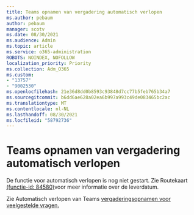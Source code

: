 ```yaml
---
title: Teams opnamen van vergadering automatisch verlopen
ms.author: pebaum
author: pebaum
manager: scotv
ms.date: 08/30/2021
ms.audience: Admin
ms.topic: article
ms.service: o365-administration
ROBOTS: NOINDEX, NOFOLLOW
localization_priority: Priority
ms.collection: Adm_O365
ms.custom:
- "13757"
- "9002530"
ms.openlocfilehash: 21e36d8dd0b8593c93848d7cc77b5feb765b34a7
ms.sourcegitcommit: b6dd6ae628a02ea6b997a993c49de083465bc2ac
ms.translationtype: MT
ms.contentlocale: nl-NL
ms.lasthandoff: 08/30/2021
ms.locfileid: "58792736"
---
```

# <a name="teams-meeting-recordings-auto-expiration"></a>Teams opnamen van vergadering automatisch verlopen

De functie voor automatisch verlopen is nog niet gestart. Zie Routekaart [(functie-id: 84580)](https://www.microsoft.com/microsoft-365/roadmap?searchterms=82057&filters=&searchterms=84580)voor meer informatie over de leverdatum.

Zie Automatisch verlopen van Teams [vergaderingsopnamen voor veelgestelde vragen.](https://docs.microsoft.com/microsoftteams/cloud-recording#auto-expiration)
